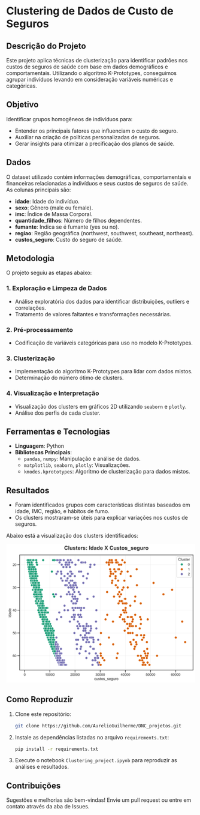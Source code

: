 # Clustering de Dados de Custo de Seguros

## Descrição do Projeto
Este projeto aplica técnicas de clusterização para identificar padrões nos custos de seguros de saúde com base em dados demográficos e comportamentais. Utilizando o algoritmo K-Prototypes, conseguimos agrupar indivíduos levando em consideração variáveis numéricas e categóricas.

## Objetivo
Identificar grupos homogêneos de indivíduos para:
- Entender os principais fatores que influenciam o custo do seguro.
- Auxiliar na criação de políticas personalizadas de seguros.
- Gerar insights para otimizar a precificação dos planos de saúde.

## Dados
O dataset utilizado contém informações demográficas, comportamentais e financeiras relacionadas a indivíduos e seus custos de seguros de saúde. As colunas principais são:

- **idade**: Idade do indivíduo.
- **sexo**: Gênero (male ou female).
- **imc**: Índice de Massa Corporal.
- **quantidade_filhos**: Número de filhos dependentes.
- **fumante**: Indica se é fumante (yes ou no).
- **regiao**: Região geográfica (northwest, southwest, southeast, northeast).
- **custos_seguro**: Custo do seguro de saúde.

## Metodologia
O projeto seguiu as etapas abaixo:

### 1. **Exploração e Limpeza de Dados**
- Análise exploratória dos dados para identificar distribuições, outliers e correlações.
- Tratamento de valores faltantes e transformações necessárias.

### 2. **Pré-processamento**
- Codificação de variáveis categóricas para uso no modelo K-Prototypes.

### 3. **Clusterização**
- Implementação do algoritmo K-Prototypes para lidar com dados mistos.
- Determinação do número ótimo de clusters.

### 4. **Visualização e Interpretação**
- Visualização dos clusters em gráficos 2D utilizando `seaborn` e `plotly`.
- Análise dos perfis de cada cluster.

## Ferramentas e Tecnologias
- **Linguagem**: Python
- **Bibliotecas Principais**:
  - `pandas`, `numpy`: Manipulação e análise de dados.
  - `matplotlib`, `seaborn`, `plotly`: Visualizações.
  - `kmodes.kprototypes`: Algoritmo de clusterização para dados mistos.

## Resultados
- Foram identificados grupos com características distintas baseados em idade, IMC, região, e hábitos de fumo.
- Os clusters mostraram-se úteis para explicar variações nos custos de seguros.

Abaixo está a visualização dos clusters identificados:

![Clusterização de Custos de Seguro](Machine_Learning/Notebooks/clusterizacao_seguros.png)


## Como Reproduzir
1. Clone este repositório:
   ```bash
   git clone https://github.com/AurelioGuilherme/DNC_projetos.git
   ```
2. Instale as dependências listadas no arquivo `requirements.txt`:
   ```bash
   pip install -r requirements.txt
   ```
3. Execute o notebook `Clustering_project.ipynb` para reproduzir as análises e resultados.

## Contribuições
Sugestões e melhorias são bem-vindas! Envie um pull request ou entre em contato através da aba de Issues.

